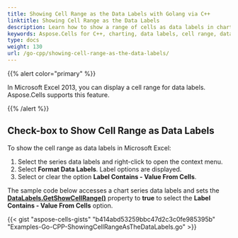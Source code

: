 ```yaml
---
title: Showing Cell Range as the Data Labels with Golang via C++
linktitle: Showing Cell Range as the Data Labels
description: Learn how to show a range of cells as data labels in charts using Aspose.Cells for C++. Our guide will demonstrate how to link the labels to your data source and format them to provide accurate and meaningful information in your charts.
keywords: Aspose.Cells for C++, charting, data labels, cell range, data source, formatting, accuracy, meaningful information.
type: docs
weight: 130
url: /go-cpp/showing-cell-range-as-the-data-labels/
---
```


{{% alert color="primary" %}}

In Microsoft Excel 2013, you can display a cell range for data labels. Aspose.Cells supports this feature.

{{% /alert %}}

## **Check-box to Show Cell Range as Data Labels**

To show the cell range as data labels in Microsoft Excel:

1. Select the series data labels and right-click to open the context menu.
1. Select **Format Data Labels**. Label options are displayed.
1. Select or clear the option **Label Contains - Value From Cells**.

The sample code below accesses a chart series data labels and sets the [**DataLabels.GetShowCellRange()**](https://reference.aspose.com/cells/go-cpp/datalabels/getshowcellrange/) property to **true** to select the **Label Contains - Value From Cells** option.

{{< gist "aspose-cells-gists" "b414abd53259bbc47d2c3c0fe985395b" "Examples-Go-CPP-ShowingCellRangeAsTheDataLabels.go" >}}